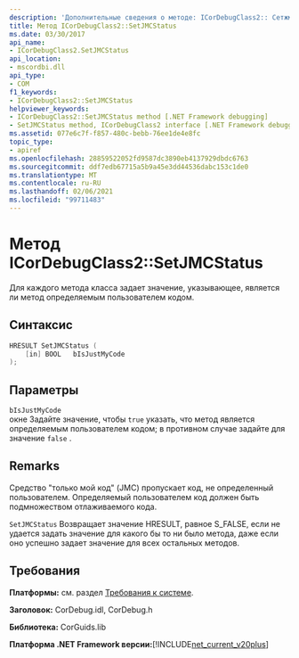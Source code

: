 ```yaml
---
description: 'Дополнительные сведения о методе: ICorDebugClass2:: Сетжмкстатус'
title: Метод ICorDebugClass2::SetJMCStatus
ms.date: 03/30/2017
api_name:
- ICorDebugClass2.SetJMCStatus
api_location:
- mscordbi.dll
api_type:
- COM
f1_keywords:
- ICorDebugClass2::SetJMCStatus
helpviewer_keywords:
- ICorDebugClass2::SetJMCStatus method [.NET Framework debugging]
- SetJMCStatus method, ICorDebugClass2 interface [.NET Framework debugging]
ms.assetid: 077e6c7f-f857-480c-bebb-76ee1de4e8fc
topic_type:
- apiref
ms.openlocfilehash: 28859522052fd9587dc3890eb4137929dbdc6763
ms.sourcegitcommit: ddf7edb67715a5b9a45e3dd44536dabc153c1de0
ms.translationtype: MT
ms.contentlocale: ru-RU
ms.lasthandoff: 02/06/2021
ms.locfileid: "99711483"
---
```

# <a name="icordebugclass2setjmcstatus-method"></a>Метод ICorDebugClass2::SetJMCStatus

Для каждого метода класса задает значение, указывающее, является ли метод определяемым пользователем кодом.  
  
## <a name="syntax"></a>Синтаксис  
  
```cpp  
HRESULT SetJMCStatus (  
    [in] BOOL   bIsJustMyCode  
);  
```  
  
## <a name="parameters"></a>Параметры  

 `bIsJustMyCode`  
 окне Задайте значение, чтобы `true` указать, что метод является определяемым пользователем кодом; в противном случае задайте для значение `false` .  
  
## <a name="remarks"></a>Remarks  

 Средство "только мой код" (JMC) пропускает код, не определенный пользователем. Определяемый пользователем код должен быть подмножеством отлаживаемого кода.  
  
 `SetJMCStatus` Возвращает значение HRESULT, равное S_FALSE, если не удается задать значение для какого бы то ни было метода, даже если оно успешно задает значение для всех остальных методов.  
  
## <a name="requirements"></a>Требования  

 **Платформы:** см. раздел [Требования к системе](../../get-started/system-requirements.md).  
  
 **Заголовок:** CorDebug.idl, CorDebug.h  
  
 **Библиотека:** CorGuids.lib  
  
 **Платформа .NET Framework версии:**[!INCLUDE[net_current_v20plus](../../../../includes/net-current-v20plus-md.md)]
